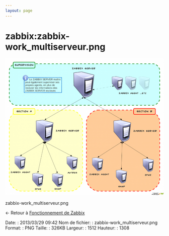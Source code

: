 ```yaml
---
layout: page
---
```


zabbix:zabbix-work\_multiserveur.png
====================================

[![zabbix-work\_multiserveur.png](../../assets/media/zabbix/zabbix-work_multiserveur.png@cache=&w=900&h=778 "zabbix-work_multiserveur.png")](../../assets/media/zabbix/zabbix-work_multiserveur.png@cache= "Afficher le fichier original")

zabbix-work\_multiserveur.png

← Retour à [Fonctionnement de
Zabbix](../../zabbix/zabbix-work.html "zabbix:zabbix-work")

Date:
:   2013/03/29 09:42
Nom de fichier:
:   zabbix-work\_multiserveur.png
Format:
:   PNG
Taille:
:   326KB
Largeur:
:   1512
Hauteur:
:   1308

